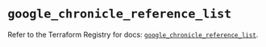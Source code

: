 # `google_chronicle_reference_list`

Refer to the Terraform Registry for docs: [`google_chronicle_reference_list`](https://registry.terraform.io/providers/hashicorp/google/6.49.2/docs/resources/chronicle_reference_list).
